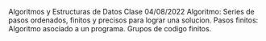 Algoritmos y Estructuras de Datos
Clase 04/08/2022
Algoritmo: Series de pasos ordenados, finitos y precisos para lograr una solucion.
Pasos finitos: Algoritmo asociado a un programa. Grupos de codigo finitos.
